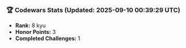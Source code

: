 ### 🏆 Codewars Stats (Updated: 2025-09-10 00:39:29 UTC)

- **Rank:** 8 kyu
- **Honor Points:** 3
- **Completed Challenges:** 1
